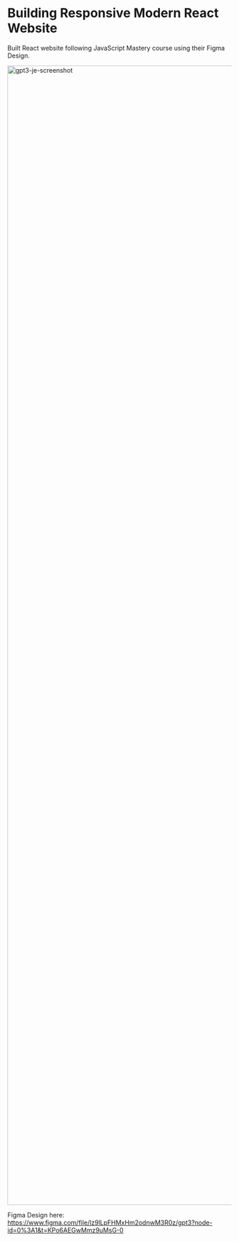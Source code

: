 # Building Responsive Modern React Website

Built React website following JavaScript Mastery course using their Figma Design.

<img width="2559" alt="gpt3-je-screenshot" src="https://user-images.githubusercontent.com/94608894/221408508-0835dd4f-07f8-4595-bbed-e3e3886b8f6f.png">

Figma Design here: 
https://www.figma.com/file/lz9lLpFHMxHm2odnwM3R0z/gpt3?node-id=0%3A1&t=KPo6AEGwMmz9uMsG-0